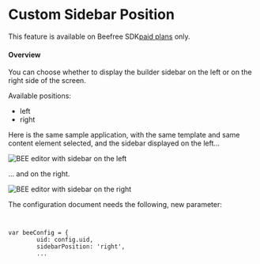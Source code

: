 # Custom Sidebar Position

This feature is available on Beefree SDK[paid plans](https://dam.beefree.io/pluginpricing) only.

#### Overview <a href="#overview" id="overview"></a>

You can choose whether to display the builder sidebar on the left or on the right side of the screen.

Available positions:

* left
* right

Here is the same sample application, with the same template and same content element selected, and the sidebar displayed on the left…

![BEE editor with sidebar on the left](https://docs.beefree.io/wp-content/uploads/2019/11/BEE-v3-sidebar-position-left.png)

… and on the right.

![BEE editor with sidebar on the right](https://docs.beefree.io/wp-content/uploads/2019/11/BEE-v3-sidebar-position-right.png)

The configuration document needs the following, new parameter:

```


var beeConfig = {
        uid: config.uid,
        sidebarPosition: 'right',
        ...  


```
